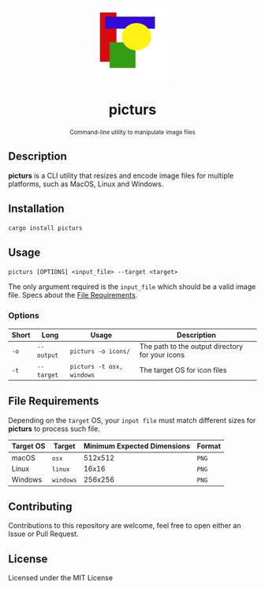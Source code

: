 <div align="center">
  <img src="https://raw.githubusercontent.com/EstebanBorai/picturs/main/assets/test.png" height="150" width="150" />
  <h1>picturs</h1>
  <small>Command-line utility to manipulate image files</small>
</div>

## Description

**picturs** is a CLI utility that resizes and encode image files for multiple platforms, such
as MacOS, Linux and Windows.

## Installation

```bash
cargo install picturs
```

## Usage

`picturs [OPTIONS] <input_file> --target <target>`

The only argument required is the `input_file` which should be a valid image file. Specs
about the [File Requirements](https://github.com/estebanborai/picturs#file-requirements).

### Options

Short | Long | Usage | Description
-- | -- | -- | --
`-o` | `--output` | `picturs -o icons/` | The path to the output directory for your icons
`-t` | `--target` | `picturs -t osx, windows` | The target OS for icon files

## File Requirements

Depending on the `target` OS, your `input file` must match different sizes for
**picturs** to process such file.

Target OS | Target | Minimum Expected Dimensions | Format
--- | --- | --- | ---
macOS | `osx` | 512x512 | `PNG`
Linux | `linux` | 16x16 | `PNG`
Windows | `windows` | 256x256 | `PNG`


## Contributing

Contributions to this repository are welcome, feel free to open either an Issue or
Pull Request.

## License

Licensed under the MIT License
